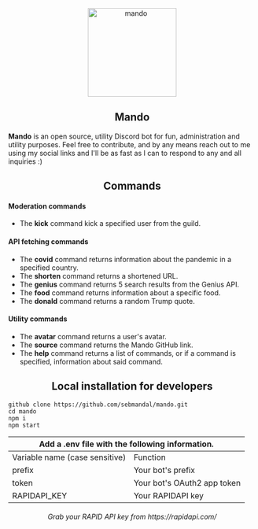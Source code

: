 <div align="center">
  <a href="https://github.com/sebmandal/mando" target="_blank">
    <img height="180" alt="mando" src="https://cdn.discordapp.com/attachments/845438745939673088/867607801843679252/unknown.png">
  </a>
</div>

## <div align="center">**Mando**</div>

**Mando** is an open source, utility Discord bot for fun, administration and utility purposes. 
Feel free to contribute, and by any means reach out to me using my social links and I'll be as fast as I can to respond to any and all inquiries :)

## <div align="center">**Commands**</div>

#### Moderation commands

- The **kick** command kick a specified user from the guild.

#### API fetching commands

- The **covid** command returns information about the pandemic in a specified country.
- The **shorten** command returns a shortened URL.
- The **genius** command returns 5 search results from the Genius API.
- The **food** command returns information about a specific food.
- The **donald** command returns a random Trump quote.

#### Utility commands

- The **avatar** command returns a user's avatar.
- The **source** command returns the Mando GitHub link.
- The **help** command returns a list of commands, or if a command is specified, information about said command.

## <div align="center">**Local installation for developers**</div>

```
github clone https://github.com/sebmandal/mando.git
cd mando
npm i
npm start
```

<div align="center">
  <table>
    <thead>
      <tr>
        <th colspan="2">Add a .env file with the following information.</th>
      </tr>
    </thead>
    <tbody>
      <tr>
        <td>Variable name (case sensitive)</td>
        <td>Function</td>
      </tr>
      <tr>
        <td>prefix</td>
        <td>Your bot's prefix</td>
      </tr>
      <tr>
        <td>token</td>
        <td>Your bot's OAuth2 app token</td>
      </tr>
      <tr>
        <td>RAPIDAPI_KEY</td>
        <td>Your RAPIDAPI key</td>
      </tr>
    </tbody>
  </table>
  <h6>Grab your RAPID API key from https://rapidapi.com/</h6>
</div>
